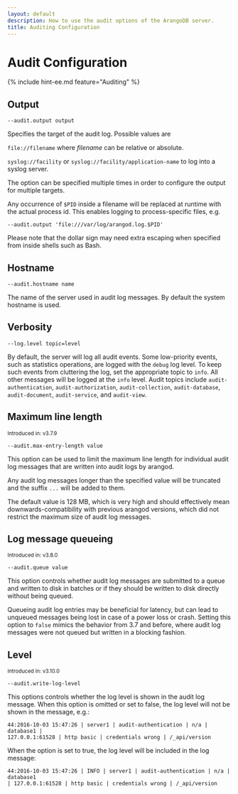 ```yaml
---
layout: default
description: How to use the audit options of the ArangoDB server.
title: Auditing Configuration
---
```

Audit Configuration
===================

{% include hint-ee.md feature="Auditing" %}

Output
------

`--audit.output output`

Specifies the target of the audit log. Possible values are

`file://filename` where *filename* can be relative or absolute.

`syslog://facility` or `syslog://facility/application-name` to log
into a syslog server.

The option can be specified multiple times in order to configure the
output for multiple targets.

Any occurrence of `$PID` inside a filename will be replaced at runtime with the
actual process id. This enables logging to process-specific files, e.g.

`--audit.output 'file:///var/log/arangod.log.$PID'`

Please note that the dollar sign may need extra escaping when specified from 
inside shells such as Bash.

Hostname
--------

`--audit.hostname name`

The name of the server used in audit log messages. By default the
system hostname is used.

Verbosity
---------

`--log.level topic=level`

By default, the server will log all audit events. Some low-priority events, such
as statistics operations, are logged with the `debug` log level. To keep such
events from cluttering the log, set the appropriate topic to `info`. All other
messages will be logged at the `info` level. Audit topics include
`audit-authentication`, `audit-authorization`, `audit-collection`,
`audit-database`, `audit-document`, `audit-service`, and `audit-view`. 

Maximum line length
-------------------

<small>Introduced in: v3.7.9</small>

`--audit.max-entry-length value`

This option can be used to limit the maximum line length for individual audit
log messages that are written into audit logs by arangod. 

Any audit log messages longer than the specified value will be truncated and
the suffix `...` will be added to them.

The default value is 128 MB, which is very high and should effectively mean
downwards-compatibility with previous arangod versions, which did not restrict
the maximum size of audit log messages.

Log message queueing
--------------------

<small>Introduced in: v3.8.0</small>

`--audit.queue value`

This option controls whether audit log messages are submitted to a queue and
written to disk in batches or if they should be written to disk directly
without being queued.

Queueing audit log entries may be beneficial for latency, but can lead to
unqueued messages being lost in case of a power loss or crash. Setting this
option to `false` mimics the behavior from 3.7 and before, where audit log
messages were not queued but written in a blocking fashion.

Level
-----

<small>Introduced in: v3.10.0</small>

`--audit.write-log-level`

This options controls whether the log level is shown in the audit log 
message. When this option is omitted or set to false, the log level 
will not be shown in the message, e.g.:

```
44:2016-10-03 15:47:26 | server1 | audit-authentication | n/a | database1 | 
127.0.0.1:61528 | http basic | credentials wrong | /_api/version
```

When the option is set to true, the log level will be included in the log message: 

```
44:2016-10-03 15:47:26 | INFO | server1 | audit-authentication | n/a | database1
| 127.0.0.1:61528 | http basic | credentials wrong | /_api/version
```
